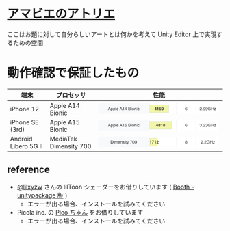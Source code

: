 # [アマビエのアトリエ](https://twitter.com/search?q=%23%E3%82%A2%E3%83%9E%E3%83%93%E3%82%A8%E3%81%AE%E3%82%A2%E3%83%88%E3%83%AA%E3%82%A8&src=typed_query&f=live)

ここはお題に対して自分らしいアートとは何かを考えて Unity Editor 上で実現するための空間

# 動作確認で保証したもの

端末|プロセッサ|性能
---|---|---
iPhone 12|Apple A14 Bionic|![](./doc/2022-11-01-RenderingBenchmark/apple-a14-bionic.png)
iPhone SE (3rd)|Apple A15 Bionic|![](./doc/2022-11-01-RenderingBenchmark/apple-a15-bionic.png)
Android Libero 5G II|MediaTek Dimensity 700|![](./doc/2022-11-01-RenderingBenchmark/dimensity-700.png)

## reference

* [@lilxyzw](https://github.com/lilxyzw) さんの lilToon シェーダーをお借りしています ( [Booth - unitypackage 版](https://lilxyzw.booth.pm/items/3087170) )
  * エラーが出る場合、インストールを試みてください
* Picola inc. の [Pico ちゃん](https://assetstore.unity.com/packages/3d/characters/humanoids/picochan-220038) をお借りしています
  * エラーが出る場合、インストールを試みてください
